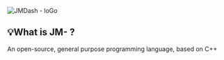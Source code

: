 ![JMDash - loGo](https://github.com/user-attachments/assets/33acd329-9c04-4170-9105-3a257fcfdace)

## 💡What is JM- ?
An open-source, general purpose programming language, based on C++
